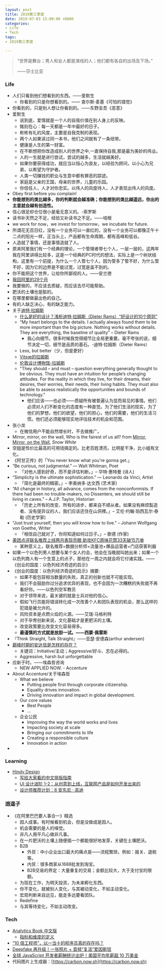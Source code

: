 ```yaml
---
layout: post
title: 2019第三季度
date: 2019-07-03 15:09:00 +0800
categories:
- Life
- Tech
tags:
- 2019第三季度

---
```


<blockquote class="blockquote-center">
<p>“世界是舞台；男人和女人都是演戏的人；他们都有各自的出场及下场。”</p>
<p>——莎士比亚</p>
</blockquote>



### Life

- 人们只看到他们想看到的东西。——爱默生
  - 你看到的只是你想看到的。—— 查尔斯·麦基《可怕的错觉》
- 你看到的，只是别人想让你看到的。——东野圭吾《恶意》
- 爱默生
  - 说到底，爱情就是一个人的自我价值在别人身上的反映。
  - 銘刻在心：每一天都是一年中最好的日子。
  - 彬彬有礼的风度，主要是自我克制的表现。
  - 两个人如果读过同一本书，他们之间就有了一条纽带。
  - 健康是人生的第一财富。
  - 在不断想把你改造成别人的世界之中,一直保持自我,那是最为美妙的伟业。
  - 人的一生就是进行尝试，尝试的越多，生活就越美好。
  - 如果你要获得成功，就应当以恒心为良友，以经验为顾问，以小心为兄弟，以希望为守护者。
  - 人类一切赚钱的职业与生意中都有罪恶的踪迹。
  - 家庭是父亲的王国，母亲的世界，儿童的乐园。
  - 你信任人，人才对你忠实。以伟人的风度待人，人才表现出伟人的风度。
- Obey first before you complain!
- **你能想到的类比越多，你的判断就会越准确；你能想到的类比越遥远，你出的主意就会越有创造性。**
- 信心很足却仓位很小是毫无意义的。-索罗斯
- 读书补天然之不足，经验又补读书之不足。——培根
- we work for now，we invest for tomorrow，we incubate for future.
- 所谓花无百日红，没有一个业务可以一直红的，没有一个业务可以都像正午十二点的阳光一样，正当头上，产品都有生命周期，都有高峰和低谷。
- 人造就了事情，还是事情造就了人。
- 原来阿里我们有一个经典的理论，一个管理者带七个人，一层一层的，这两年我在阿里讲得比较多，这是一个经典的PC时代的想法，实际上是一个树状结构，这里有一个前提，为什么一个人管七个人，因为管多了管不好，为什么管不好，因为它的边界是不能过宽，过宽是盖不到的。
- 你不能把这个世界，让给你所鄙视的人。——安兰徳
- [我回阿里的29个月](https://zhuanlan.zhihu.com/p/25146682)
- 我要做的，不应该去质疑，而应该去尽可能帮助。
- 肥沃的土壤也是脏的。
- 在哪里都做最出色的自己。
- 有的人缺乏决心，有的缺乏能力。
- 关于[迪特·拉姆斯](https://zh.wikipedia.org/zh/%E8%BF%AA%E7%89%B9%C2%B7%E6%8B%89%E5%A7%86%E6%96%AF)
	- [什么是好的设计？浅析迪特·拉姆斯（Dieter Rams）“好设计的10个原则”](https://zhuanlan.zhihu.com/p/33158758)
	- “My heart belongs to the details. I actually always found them to be more important than the big picture. Nothing works without details. They are everything, the baseline of quality” – Dieter Rams
		- 我心向细节。很多时候我觉得细节比全局更重要。毫不夸张的说，细节决定一切，细节是品质的基石。-迪特·拉姆斯（Dieter Rams）
	- Less, but better（少，但是更好）
	- [Vitsœ的拉姆斯](https://www.vitsoe.com/gb/about/dieter-rams)
	- [伦敦设计博物馆-拉姆斯](https://designmuseum.org/designers/dieter-rams)
	- "They should – and must – question everything generally thought to be obvious. They must have an intuition for people’s changing attitudes. For the reality in which they live, for their dreams, their desires, their worries, their needs, their living habits. They must also be able to assess realistically the opportunities and bounds of technology."
	  - 他们应该——也必须——质疑所有被普遍认为显而易见的事情。他们必须对人们不断变化的态度有一种直觉。为了他们生活的现实，为了他们的梦想，他们的欲望，他们的担心，他们的需要，他们的生活习惯。他们还必须能够现实地评估技术的机会和范围。
- 张小龙
	- 在微信用户不能自然增长时，不去做推广。
- Mirror, mirror, on the wall, Who is the fairest of us all? from [Mirror, Mirror, on the Wall](http://www.debunkingmandelaeffects.com/mirror-mirror-on-the-wall/), *Snow White*
- 空姐是性价比最高的可用钱搞定的。比老百姓漂亮，比明星干净，比小姐有文化。
- 《阿甘正传》的「You never know what you're gonna get.」
- “Be curious, not judgmental.” — Walt Whitman, Poet
	- 「对他人感到好奇，而不是评估判断。」– 华特‧惠特曼 (诗人)
- “Simplicity is the ultimate sophistication.” — Leonardo da Vinci, Artist
	- 「简化是最终的精密。」– 李奥纳多‧达文西 (艺术家)
- “All change in history, all advance, comes from the nonconformists. If there had been no trouble-makers, no Dissenters, we should still be living in caves.” – A.J.P. Taylor, Historian
	- 「历史上所有的改变、所有的进步，都来自不顺从者。如果没有麻烦製造者、没有提异议的人，我们应该还住在山洞裡。」– 艾伦·约翰·珀西瓦尔·泰勒 (历史学家)
- “Just trust yourself, then you will know how to live.” – Johann Wolfgang von Goethe, Writer
	- 「相信自己就对了，你将知道如何过日子。」– 歌德 (作家)
- [美团点评联名推荐上线两月表现亮眼 助攻KFC原味花筒33天破15万单](http://finance.eastmoney.com/a/201907041169479086.html)
	- 某种意义上，联名推荐=数据分析师+流量池+爆品运营者+门店获客利器
- 如果一个以色列男人想要与某个女人约会，他会在当晚就叫她出来；如果一个以色列商人有一个生意上的点子，那他在一周之内就会将它付诸实践。——《创业的国度：以色列经济奇迹的启示》
- 《创业的国度：以色列经济奇迹的启示》摘要:
	- 如果不能包容相当数量的失败，真正的创新也就不可能实现。
	- 我们不会鼓励你过分追求优异的表现，也不会因为一次糟糕的失败就不再看好你。——以色列空军教员
	- 对于领导来说，最关键的就是士兵对他的信心。
	- 假如飞行员能将错误转化成一次改善个人和团队表现的机会，那么这样的犯错是被允许的。
	- 风险资本是点燃火焰的火源。——艾瑞·马格利特
	- 对于孕育创新来说，文化基础才是更肥沃的土壤。
	- 改变政策要比改变文化容易得多。
	- **最谨慎的方式就是放胆一试。——西蒙·佩雷斯**
- 『Think Straight, Talk Straight』——亚瑟·安德森(arthur andersen)	
- [巅峰时期的安达信是怎样的存在？](https://www.zhihu.com/question/37344892)
	- 关键词：Initiative/主动；Aggressive/好斗、志在必得的。
	- Aggressive, harsh but unforgettable
- 应新于时。——埃森哲咨询
	- NEW APPLIED NOW. - Accenture
- About Accenture/关于埃森哲
	- What we believe
		- Putting people first through corporate citizenship.
		- Equality drives innovation.
		- Driving innovation and impact in global development.
	- Our core values
		- Best People
		- ...
	- 企业公民
		- Improving the way the world works and lives
		- Impacting society at scale
		- Bringing our commitments to life
		- Creating a responsible culture
		- Innovation in action
- 


### Learning

- [Hindy Design](https://zhuanlan.zhihu.com/uicircle)
	- [写给大家看的中文排版指南](https://zhuanlan.zhihu.com/p/20506092)
	- [UI 设计进阶 1-2：从创意到上线，互联网产品是如何开发出来的](https://zhuanlan.zhihu.com/p/34249920)
	- [设计师推荐计划：8 安东尼 · 高迪](https://zhuanlan.zhihu.com/p/32829349)

### 逍遥子

- 《在阿里巴巴要人事合一》精选
	- 因人成事。有时候看到机会，但是没做成是因人。
	- 机会需要的是人的嗅觉。
	- 非凡人用平凡心做非凡事。
	- 在一片肥沃的土壤上随便插一个都能很好地发芽，关键在土壤肥沃。
	- B2B
		- 外贸：中小企业出口最大的痛点是——流程繁琐，例如：报关、退税等。
		- 内贸：很多商家从1688批发到淘宝。
		- B2B交易的界定：大量重复的交易；金额比较大，大于支付宝的限额。
	- 为现在工作，为明天投资，为未来孵化东西。
	- 你不变化，就被别人变化，与其被动变化，不如主动变化。
	- 宏观判断来自远见，能走多远要看团队。
	- Redefine
	- 与其等待变化，不如主动改变。


### Tech

- [Analytics Book 中文版](http://cn.analyticsbook.org/)
	- [指标和维度的定义](http://cn.analyticsbook.org/definitions-of-metrics-and-dimensions/)
- [“10 倍工程师”，以一当十的程序员真的存在吗？](https://www.infoq.cn/article/Qg64MyvgDW-k4pElXuBy)
- [Deepfake 再升级！一张照片 + 音频“复活”爱因斯坦](https://www.infoq.cn/article/CM72xuNm35pNdrw7p_yT)
- [全球 JavaScript 开发者薪酬统计出炉！美国平均年薪超 10 万美金](https://www.infoq.cn/article/zNQ8Wx3p2-M9EKt68FuB)
- 代码图片上生成器：[https://carbon.now.sh](https://carbon.now.sh)

